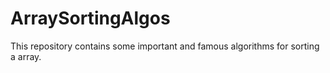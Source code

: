 # ArraySortingAlgos
This repository contains some important and famous algorithms for sorting a array.
